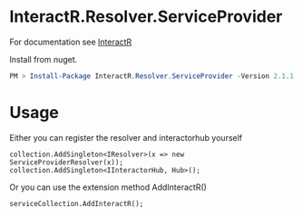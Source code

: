 # InteractR.Resolver.ServiceProvider
For documentation see [InteractR](https://github.com/madebykrol/InteractR)

Install from nuget.
```PowerShell
PM > Install-Package InteractR.Resolver.ServiceProvider -Version 2.1.1
```

# Usage
Either you can register the resolver and interactorhub yourself

```Csharp
collection.AddSingleton<IResolver>(x => new ServiceProviderResolver(x));
collection.AddSingleton<IInteractorHub, Hub>();
```
Or you can use the extension method AddInteractR()
```
serviceCollection.AddInteractR();
```